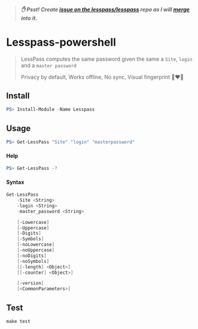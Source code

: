 > ##### ✋ Psst! Create [issue on the lesspass/lesspass](https://github.com/lesspass/lesspass/issues/new) repo as I will [merge](https://github.com/lesspass/lesspass/issues/407) into it.
 
# Lesspass-powershell

> LessPass computes the same password given the same a `Site`, `login` and a `master password`
>
> Privacy by default, Works offline, No sync, Visual fingerprint :closed_lock_with_key::heart::eyes:

## Install

```powershell
PS> Install-Module -Name Lesspass
```

## Usage

```powershell
PS> Get-LessPass "Site" "login" "masterpassword"
```

#### Help

```powershell
PS> Get-LessPass -?
```

#### Syntax

```powershell
Get-LessPass
    -Site <String>
    -login <String>
    -master_password <String>

    [-Lowercase]
    [-Uppercase]
    [-Digits]
    [-Symbols]
    [-noLowercase]
    [-noUppercase]
    [-noDigits]
    [-noSymbols]
    [[-length] <Object>]
    [[-counter] <Object>]

    [-version]
    [<CommonParameters>]
```

## Test

```make
make test
```